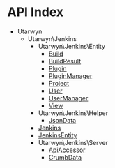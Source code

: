 API Index
=========

* Utarwyn
    * Utarwyn\Jenkins
        * Utarwyn\Jenkins\Entity
            * [Build](Utarwyn-Jenkins-Entity-Build.md)
            * [BuildResult](Utarwyn-Jenkins-Entity-BuildResult.md)
            * [Plugin](Utarwyn-Jenkins-Entity-Plugin.md)
            * [PluginManager](Utarwyn-Jenkins-Entity-PluginManager.md)
            * [Project](Utarwyn-Jenkins-Entity-Project.md)
            * [User](Utarwyn-Jenkins-Entity-User.md)
            * [UserManager](Utarwyn-Jenkins-Entity-UserManager.md)
            * [View](Utarwyn-Jenkins-Entity-View.md)
        * Utarwyn\Jenkins\Helper
            * [JsonData](Utarwyn-Jenkins-Helper-JsonData.md)
        * [Jenkins](Utarwyn-Jenkins-Jenkins.md)
        * [JenkinsEntity](Utarwyn-Jenkins-JenkinsEntity.md)
        * Utarwyn\Jenkins\Server
            * [ApiAccessor](Utarwyn-Jenkins-Server-ApiAccessor.md)
            * [CrumbData](Utarwyn-Jenkins-Server-CrumbData.md)

